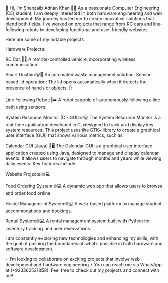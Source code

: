 
👋 Hi, I’m Shahzaib Adnan Khan
👨‍💻 As a passionate Computer Engineering (CE) student, I am deeply interested in both hardware engineering and web development. My journey has led me to create innovative solutions that blend both fields. I’ve worked on projects that range from RC cars and line-following robots to developing functional and user-friendly websites.

Here are some of my notable projects:

Hardware Projects:


RC Car:🚗💨 
A remote-controlled vehicle, incorporating wireless communication.


Smart Dustbin:🗑️🤖 
An automated waste management solution.
Sensor-based lid operation: The lid opens automatically when it detects the presence of hands or objects. ✋


Line Following Robot:🤖➡️
A robot capable of autonomously following a line path using sensors.



System Resource Monitor (C - GUI)📊💻
The System Resource Monitor is a real-time application developed in C, designed to track and display key system resources. This project uses the GTK+ library to create a graphical user interface (GUI) that shows various metrics, such as:


Calendar GUI (Java) 📅🖥️
The Calendar GUI is a graphical user interface application created using Java, designed to manage and display calendar events. It allows users to navigate through months and years while viewing daily events. Key features include:


Website Projects:🌐💻


Food Ordering System:🌐💻
A dynamic web app that allows users to browse and order food online.

Hostel Management System:🌐💻
A web-based platform to manage student accommodations and bookings.

Rental System:🌐💻
A rental management system built with Python for inventory tracking and user reservations.

I am constantly exploring new technologies and enhancing my skills, with the goal of pushing the boundaries of what’s possible in both hardware and software development.

💡 I’m looking to collaborate on exciting projects that involve web development and hardware engineering.
📞 You can reach me via WhatsApp at (+923362531858). Feel free to check out my projects and connect with me!

